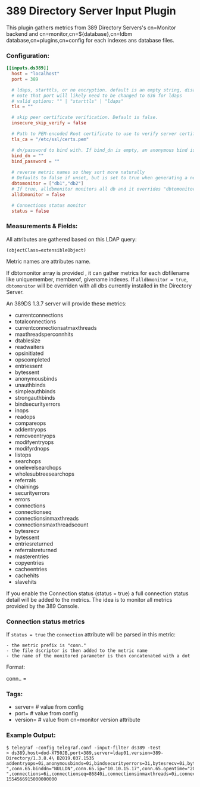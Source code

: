 # 389 Directory Server Input Plugin

This plugin gathers metrics from 389 Directory Servers's cn=Monitor backend and cn=monitor,cn=${database},cn=ldbm database,cn=plugins,cn=config for each indexes ans database files.

### Configuration:

```toml
[[inputs.ds389]]
  host = "localhost"
  port = 389

  # ldaps, starttls, or no encryption. default is an empty string, disabling all encryption.
  # note that port will likely need to be changed to 636 for ldaps
  # valid options: "" | "starttls" | "ldaps"
  tls = ""

  # skip peer certificate verification. Default is false.
  insecure_skip_verify = false

  # Path to PEM-encoded Root certificate to use to verify server certificate
  tls_ca = "/etc/ssl/certs.pem"

  # dn/password to bind with. If bind_dn is empty, an anonymous bind is performed.
  bind_dn = ""
  bind_password = ""
  
  # reverse metric names so they sort more naturally
  # Defaults to false if unset, but is set to true when generating a new config
  dbtomonitor = ["db1","db2"]
  # If true, alldbmonitor monitors all db and it overrides "dbtomonitor".
  alldbmonitor = false

  # Connections status monitor
  status = false
```

### Measurements & Fields:

All attributes are gathered based on this LDAP query:

```(objectClass=extensibleObject)```

Metric names are attributes name. 

If dbtomonitor array is provided , it can gather metrics for each dbfilename like uniquemember, memberof, givename indexes.
If `alldbmonitor = true`, `dbtomonitor` will be overriden with all dbs currently installed in the Directory Server.

An 389DS 1.3.7 server will provide these metrics:

- currentconnections
- totalconnections
- currentconnectionsatmaxthreads
- maxthreadsperconnhits
- dtablesize
- readwaiters
- opsinitiated
- opscompleted
- entriessent
- bytessent
- anonymousbinds
- unauthbinds
- simpleauthbinds
- strongauthbinds
- bindsecurityerrors
- inops
- readops
- compareops
- addentryops
- removeentryops
- modifyentryops
- modifyrdnops
- listops
- searchops
- onelevelsearchops
- wholesubtreesearchops
- referrals
- chainings
- securityerrors
- errors
- connections
- connectionseq
- connectionsinmaxthreads
- connectionsmaxthreadscount
- bytesrecv
- bytessent
- entriesreturned
- referralsreturned
- masterentries
- copyentries
- cacheentries
- cachehits
- slavehits

If you enable the Connection status (status = true) a full connection status detail will be added to the metrics.
The idea is to monitor all metrics provided by the 389 Console.

### Connection status metrics

If `status = true` the `connection` attribute will be parsed in this metric:

    - the metric prefix is "conn."
    - the file dscriptor is then added to the metric name
    - the name of the monitored parameter is then concatenated with a dot

Format:

conn.<fd>.<param> = <value>

### Tags:

- server= # value from config
- port= # value from config
- version= # value from cn=monitor version attribute

### Example Output:

```
$ telegraf -config telegraf.conf -input-filter ds389 -test 
> ds389,host=dod-X750JB,port=389,server=ldap01,version=389-Directory/1.3.8.4\ B2019.037.1535 addentryops=0i,anonymousbinds=0i,bindsecurityerrors=3i,bytesrecv=0i,bytessent=190256225i,cacheentries=0i,cachehits=0i,chainings=0i,compareops=0i,conn.64.binddn="NULLDN",conn.64.ip="10.10.15.17",conn.64.opentime="20190704223412Z",conn.64.opscompleted=1i,conn.64.opsinitiated=1i,conn.64.rw="-",conn.65.binddn="NULLDN",conn.65.ip="10.10.15.17",conn.65.opentime="20190704223412Z",conn.65.opscompleted=1i,conn.65.opsinitiated=1i,conn.65.rw="-",connections=6i,connectionseq=86840i,connectionsinmaxthreads=0i,connectionsmaxthreadscount=0i,copyentries=0i,currentconnections=6i,currentconnectionsatmaxthreads=0i,dtablesize=1024i,entriesreturned=259120i,entriessent=259120i,errors=255i,inops=306715i,listops=0i,masterentries=0i,maxthreadsperconnhits=0i,modifyentryops=11i,modifyrdnops=0i,onelevelsearchops=118i,opscompleted=306714i,opsinitiated=306715i,readops=0i,readwaiters=0i,referrals=0i,referralsreturned=0i,removeentryops=0i,searchops=117848i,securityerrors=0i,simpleauthbinds=86815i,slavehits=0i,strongauthbinds=0i,totalconnections=86840i,unauthbinds=3i,wholesubtreesearchops=113152i 1554566915000000000
```
